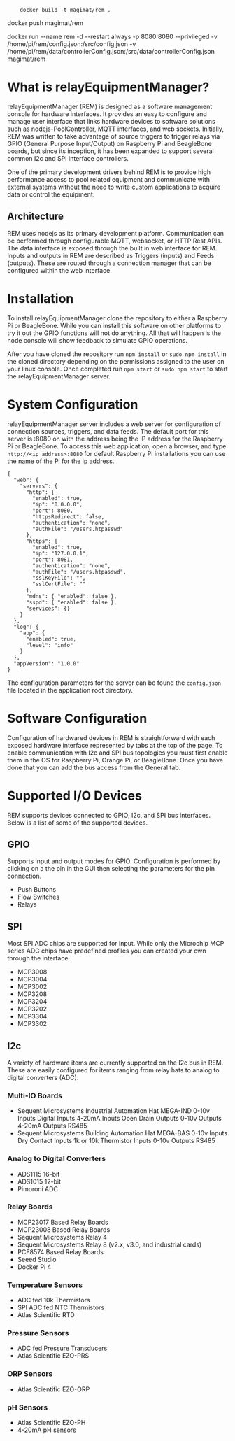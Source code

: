 
		docker build -t magimat/rem .
  docker push magimat/rem

docker run --name rem -d --restart always -p 8080:8080 --privileged -v /home/pi/rem/config.json:/src/config.json -v /home/pi/rem/data/controllerConfig.json:/src/data/controllerConfig.json magimat/rem




# What is relayEquipmentManager?
 
 relayEquipmentManager (REM) is designed as a software management console for hardware interfaces.  It provides an easy to configure and manage user interface that links hardware devices to software solutions such as nodejs-PoolController, MQTT interfaces, and web sockets. Initially, REM was written to take advantage of source triggers to trigger relays via GPIO (General Purpose Input/Output) on Raspberry Pi and BeagleBone boards, but since its inception, it has been expanded to support several common I2c and SPI interface controllers.
 
 One of the primary development drivers behind REM is to provide high performance access to pool related equipment and communicate with external systems without the need to write custom applications to acquire data or control the equipment.
 
 ## Architecture
 REM uses nodejs as its primary development platform.  Communication can be performed through configurable MQTT, websocket, or HTTP Rest APIs.  The data interface is exposed through the built in web interface for REM.  Inputs and outputs in REM are described as Triggers (inputs) and Feeds (outputs).  These are routed through a connection manager that can be configured within the web interface.
 
 # Installation
 To install relayEquipmentManager clone the repository to either a Raspberry Pi or BeagleBone.  While you can install this software on other platforms to try it out the GPIO functions will not do anything.  All that will happen is the node console will show feedback to simulate GPIO operations.

After you have cloned the repository run ```npm install``` or ```sudo npm install``` in the cloned directory depending on the permissions assigned to the user on your linux console.  Once completed run ```npm start``` or ```sudo npm start``` to start the relayEquipmentManager server.

# System Configuration
relayEquipmentManager server includes a web server for configuration of connection sources, triggers, and data feeds.  The default port for this server is :8080 on with the address being the IP address for the Raspberry Pi or BeagleBone.  To access this web application, open a browser, and type ```http://<ip address>:8080``` for default Raspberry Pi installations you can use the name of the Pi for the ip address.
```
{
  "web": {
    "servers": {
      "http": {
        "enabled": true,
        "ip": "0.0.0.0",
        "port": 8080,
        "httpsRedirect": false,
        "authentication": "none",
        "authFile": "/users.htpasswd"
      },
      "https": {
        "enabled": true,
        "ip": "127.0.0.1",
        "port": 8081,
        "authentication": "none",
        "authFile": "/users.htpasswd",
        "sslKeyFile": "",
        "sslCertFile": ""
      },
      "mdns": { "enabled": false },
      "sspd": { "enabled": false },
      "services": {}
    }
  },
  "log": {
    "app": {
      "enabled": true,
      "level": "info"
    }
  },
  "appVersion": "1.0.0"
}
```

The configuration parameters for the server can be found the ```config.json``` file located in the application root directory.

# Software Configuration
Configuration of hardwared devices in REM is straightforward with each exposed hardware interface represented by tabs at the top of the page.  To enable communication with I2c and SPI bus topologies you must first enable them in the OS for Raspberry Pi, Orange Pi, or BeagleBone.  Once you have done that you can add the bus access from the General tab.

# Supported I/O Devices
REM supports devices connected to GPIO, I2c, and SPI bus interfaces.  Below is a list of some of the supported devices.

## GPIO
Supports input and output modes for GPIO.  Configuration is performed by clicking on a the pin in the GUI then selecting the parameters for the pin connection.
- Push Buttons
- Flow Switches
- Relays

## SPI
Most SPI ADC chips are supported for input.  While only the Microchip MCP series ADC chips have predefined profiles you can created your own through the interface.

- MCP3008
- MCP3004
- MCP3002
- MCP3208
- MCP3204
- MCP3202
- MCP3304
- MCP3302


## I2c
A variety of hardware items are currently supported on the I2c bus in REM.  These are easily configured for items ranging from relay hats to analog to digital converters (ADC).

### Multi-IO Boards
- Sequent Microsystems Industrial Automation Hat MEGA-IND
  0-10v Inputs
  Digital Inputs
  4-20mA Inputs
  Open Drain Outputs
  0-10v Outputs
  4-20mA Outputs
  RS485
- Sequent Microsystems Building Automation Hat MEGA-BAS
  0-10v Inputs
  Dry Contact Inputs
  1k or 10k Thermistor Inputs
  0-10v Outputs
  RS485
  
### Analog to Digital Converters
- ADS1115 16-bit
- ADS1015 12-bit
- Pimoroni ADC

### Relay Boards
- MCP23017 Based Relay Boards
- MCP23008 Based Relay Boards
- Sequent Microsystems Relay 4
- Sequent Microsystems Relay 8 (v2.x, v3.0, and industrial cards)
- PCF8574 Based Relay Boards
- Seeed Studio
- Docker Pi 4

### Temperature Sensors
- ADC fed 10k Thermistors
- SPI ADC fed NTC Thermistors
- Atlas Scientific RTD

### Pressure Sensors
- ADC fed Pressure Transducers
- Atlas Scientific EZO-PRS

### ORP Sensors
- Atlas Scientific EZO-ORP

### pH Sensors
- Atlas Scientific EZO-PH
- 4-20mA pH sensors


